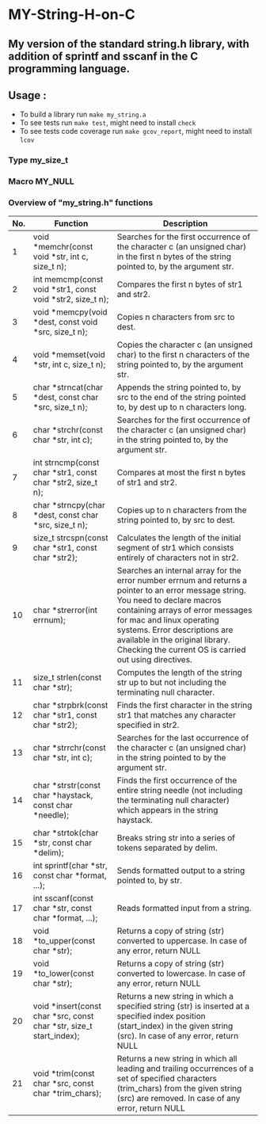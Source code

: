 # MY-String-H-on-C

## My version of the standard string.h library, with addition of sprintf and sscanf in the C programming language.

## Usage :

- To build a library run `make my_string.a`
- To see tests run `make test`, might need to install `check`
- To see tests code coverage run `make gcov_report`, might need to install `lcov`

### Type my_size_t

### Macro MY_NULL

### Overview of "my_string.h" functions

| No. | Function                                                            | Description                                                                                                                                                                                                                                                                                                                     |
|-----|---------------------------------------------------------------------|---------------------------------------------------------------------------------------------------------------------------------------------------------------------------------------------------------------------------------------------------------------------------------------------------------------------------------|
| 1   | void *memchr(const void *str, int c, size_t n);                     | Searches for the first occurrence of the character c (an unsigned char) in the first n bytes of the string pointed to, by the argument str.                                                                                                                                                                                     |
| 2   | int memcmp(const void *str1, const void *str2, size_t n);           | Compares the first n bytes of str1 and str2.                                                                                                                                                                                                                                                                                    |
| 3   | void *memcpy(void *dest, const void *src, size_t n);                | Copies n characters from src to dest.                                                                                                                                                                                                                                                                                           |
| 4   | void *memset(void *str, int c, size_t n);                           | Copies the character c (an unsigned char) to the first n characters of the string pointed to, by the argument str.                                                                                                                                                                                                              |
| 5   | char *strncat(char *dest, const char *src, size_t n);               | Appends the string pointed to, by src to the end of the string pointed to, by dest up to n characters long.                                                                                                                                                                                                                     |
| 6   | char *strchr(const char *str, int c);                               | Searches for the first occurrence of the character c (an unsigned char) in the string pointed to, by the argument str.                                                                                                                                                                                                          |
| 7   | int strncmp(const char *str1, const char *str2, size_t n);          | Compares at most the first n bytes of str1 and str2.                                                                                                                                                                                                                                                                            |
| 8   | char *strncpy(char *dest, const char *src, size_t n);               | Copies up to n characters from the string pointed to, by src to dest.                                                                                                                                                                                                                                                           |
| 9   | size_t strcspn(const char *str1, const char *str2);                 | Calculates the length of the initial segment of str1 which consists entirely of characters not in str2.                                                                                                                                                                                                                         |
| 10  | char *strerror(int errnum);                                         | Searches an internal array for the error number errnum and returns a pointer to an error message string. You need to declare macros containing arrays of error messages for mac and linux operating systems. Error descriptions are available in the original library. Checking the current OS is carried out using directives. |
| 11  | size_t strlen(const char *str);                                     | Computes the length of the string str up to but not including the terminating null character.                                                                                                                                                                                                                                   |
| 12  | char *strpbrk(const char *str1, const char *str2);                  | Finds the first character in the string str1 that matches any character specified in str2.                                                                                                                                                                                                                                      |
| 13  | char *strrchr(const char *str, int c);                              | Searches for the last occurrence of the character c (an unsigned char) in the string pointed to by the argument str.                                                                                                                                                                                                            |
| 14  | char *strstr(const char *haystack, const char *needle);             | Finds the first occurrence of the entire string needle (not including the terminating null character) which appears in the string haystack.                                                                                                                                                                                     |
| 15  | char *strtok(char *str, const char *delim);                         | Breaks string str into a series of tokens separated by delim.                                                                                                                                                                                                                                                                   |
| 16  | int sprintf(char *str, const char *format, ...);                    | Sends formatted output to a string pointed to, by str.                                                                                                                                                                                                                                                                          |
| 17  | int sscanf(const char *str, const char *format, ...);               | Reads formatted input from a string.                                                                                                                                                                                                                                                                                            |
| 18  | void *to_upper(const char *str);                                    | Returns a copy of string (str) converted to uppercase. In case of any error, return NULL                                                                                                                                                                                                                                        |
| 19  | void *to_lower(const char *str);                                    | Returns a copy of string (str) converted to lowercase. In case of any error, return NULL                                                                                                                                                                                                                                        |
| 20  | void *insert(const char *src, const char *str, size_t start_index); | Returns a new string in which a specified string (str) is inserted at a specified index position (start_index) in the given string (src). In case of any error, return NULL                                                                                                                                                     |
| 21  | void *trim(const char *src, const char *trim_chars);                | Returns a new string in which all leading and trailing occurrences of a set of specified characters (trim_chars) from the given string (src) are removed. In case of any error, return NULL                                                                                                                                     |